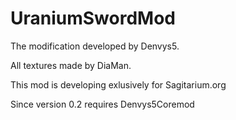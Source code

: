UraniumSwordMod
===

The modification developed by Denvys5.

All textures made by DiaMan.

This mod is developing exlusively for Sagitarium.org


Since version 0.2 requires Denvys5Coremod
